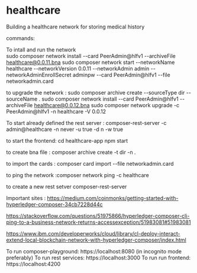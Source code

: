 # healthcare

Building a healthcare network for storing medical history

commands:

To intall and run the network  
sudo composer network install --card PeerAdmin@hlfv1 --archiveFile healthcare@0.0.11.bna
sudo composer network start --networkName healthcare --networkVersion 0.0.11 --networkAdmin admin --networkAdminEnrollSecret adminpw --card PeerAdmin@hlfv1 --file networkadmin.card

to upgrade the network :
sudo composer archive create --sourceType dir --sourceName .
sudo composer network install --card PeerAdmin@hlfv1 --archiveFile healthcare@0.0.12.bna
sudo composer network upgrade -c PeerAdmin@hlfv1 -n healthcare -V 0.0.12

To start already defined the rest server :
composer-rest-server -c admin@healthcare -n never -u true -d n -w true

to start the frontend:
cd healthcare-app
npm start

to create bna file : composer archive create -t dir -n . 

to import the cards : composer card import --file networkadmin.card

to ping the network :composer network ping -c healthcare 

to create a new rest setver 
composer-rest-server

Important sites :
https://medium.com/coinmonks/getting-started-with-hyperledger-composer-34cb7228d44c

https://stackoverflow.com/questions/51975866/hyperledger-composer-cli-ping-to-a-business-network-returns-accessexception/51983081#51983081

https://www.ibm.com/developerworks/cloud/library/cl-deploy-interact-extend-local-blockchain-network-with-hyperledger-composer/index.html

To run composer-playground: https://localhost:8080 (in incognito mode preferably)
To run rest services: https://localhost:3000
To run run frontend: https://localhost:4200
